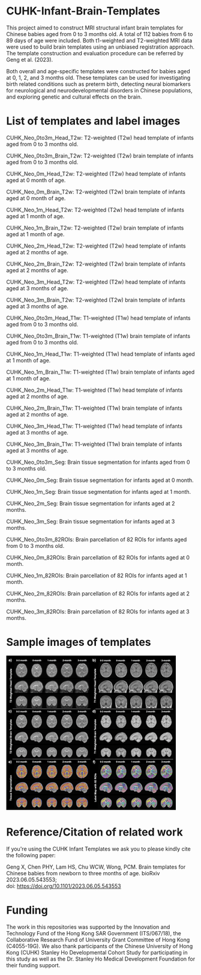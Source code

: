 # CUHK-Infant-Brain-Templates

This project aimed to construct MRI structural infant brain templates for Chinese babies aged from 0 to 3 months old. A total of 112 babies from 6 to 89 days of age were included. Both t1-weighted and T2-weighted MRI data were used to build brain templates using an unbiased registration approach. The template construction and evaluation procedure can be referred by Geng et al. (2023). 

Both overall and age-specific templates were constructed for babies aged at 0, 1, 2, and 3 months old. These templates can be used for investigating birth related conditions such as preterm birth, detecting neural biomarkers for neurological and neurodevelopmental disorders in Chinese populations, and exploring genetic and cultural effects on the brain. 

# List of templates and label images
CUHK_Neo_0to3m_Head_T2w: T2-weighted (T2w) head template of infants aged from 0 to 3 months old. 

CUHK_Neo_0to3m_Brain_T2w: T2-weighted (T2w) brain template of infants aged from 0 to 3 months old. 

CUHK_Neo_0m_Head_T2w: T2-weighted (T2w) head template of infants aged at 0 month of age.  

CUHK_Neo_0m_Brain_T2w: T2-weighted (T2w) brain template of infants aged at 0 month of age.

CUHK_Neo_1m_Head_T2w: T2-weighted (T2w) head template of infants aged at 1 month of age.  

CUHK_Neo_1m_Brain_T2w: T2-weighted (T2w) brain template of infants aged at 1 month of age.

CUHK_Neo_2m_Head_T2w: T2-weighted (T2w) head template of infants aged at 2 months of age.  

CUHK_Neo_2m_Brain_T2w: T2-weighted (T2w) brain template of infants aged at 2 months of age.

CUHK_Neo_3m_Head_T2w: T2-weighted (T2w) head template of infants aged at 3 months of age.  

CUHK_Neo_3m_Brain_T2w: T2-weighted (T2w) brain template of infants aged at 3 months of age.

CUHK_Neo_0to3m_Head_T1w: T1-weighted (T1w) head template of infants aged from 0 to 3 months old. 

CUHK_Neo_0to3m_Brain_T1w: T1-weighted (T1w) brain template of infants aged from 0 to 3 months old. 

CUHK_Neo_1m_Head_T1w: T1-weighted (T1w) head template of infants aged at 1 month of age.  

CUHK_Neo_1m_Brain_T1w: T1-weighted (T1w) brain template of infants aged at 1 month of age.

CUHK_Neo_2m_Head_T1w: T1-weighted (T1w) head template of infants aged at 2 months of age.  

CUHK_Neo_2m_Brain_T1w: T1-weighted (T1w) brain template of infants aged at 2 months of age.

CUHK_Neo_3m_Head_T1w: T1-weighted (T1w) head template of infants aged at 3 months of age.  

CUHK_Neo_3m_Brain_T1w: T1-weighted (T1w) brain template of infants aged at 3 months of age.

CUHK_Neo_0to3m_Seg:  Brain tissue segmentation for infants aged from 0 to 3 months old. 

CUHK_Neo_0m_Seg:  Brain tissue segmentation for infants aged at 0 month.

CUHK_Neo_1m_Seg:  Brain tissue segmentation for infants aged at 1 month.

CUHK_Neo_2m_Seg:  Brain tissue segmentation for infants aged at 2 months.

CUHK_Neo_3m_Seg:  Brain tissue segmentation for infants aged at 3 months.


CUHK_Neo_0to3m_82ROIs: Brain parcellation of 82 ROIs for infants aged from 0 to 3 months old. 

CUHK_Neo_0m_82ROIs: Brain parcellation of 82 ROIs for infants aged at 0 month. 

CUHK_Neo_1m_82ROIs: Brain parcellation of 82 ROIs for infants aged at 1 month. 

CUHK_Neo_2m_82ROIs: Brain parcellation of 82 ROIs for infants aged at 2 months. 

CUHK_Neo_3m_82ROIs: Brain parcellation of 82 ROIs for infants aged at 3 months. 




# Sample images of templates 
<img width="452" alt="image" src="https://github.com/gengxhk/CUHK-Infant-Brain-Templates/blob/main/fig_templates_labels.jpg">

# Reference/Citation of related work

If you're using the CUHK Infant Templates we ask you to please kindly cite the following paper:

Geng X, Chen PHY, Lam  HS, Chu WCW, Wong, PCM. Brain templates for Chinese babies from newborn to three months of age. bioRxiv 2023.06.05.543553;  
doi: https://doi.org/10.1101/2023.06.05.543553

# Funding
The work in this repositories was supported by the Innovation and Technology Fund of the Hong Kong SAR Government (ITS/067/18), the Collaborative Research Fund of University Grant Committee of Hong Kong (C4055-19G). We also thank participants of the Chinese University of Hong Kong (CUHK) Stanley Ho Developmental Cohort Study for participating in this study as well as the Dr. Stanley Ho Medical Development Foundation for their funding support.









